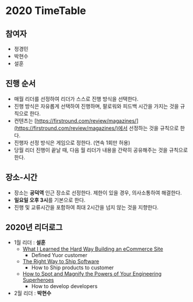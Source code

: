 # 2020 TimeTable

## 참여자

- 정경민
- 박현수
- 설훈

## 진행 순서

- 매월 리더를 선정하여 리더가 스스로 진행 방식을 선택한다.
- 진행 방식은 자유롭게 선택하여 진행하며, 팔로워와 피드백 시간을 가지는 것을 규칙으로 한다.
- 컨텐츠는 [https://firstround.com/review/magazines/](https://firstround.com/review/magazines/)에서 선정하는 것을 규칙으로 한다.
- 진행자 선정 방식은 게임으로 정한다. (연속 1회만 허용)
- 당월 리더 진행이 끝날 때, 다음 월 리더가 내용을 간략히 공유해주는 것을 규칙으로 한다.

## 장소-시간

- 장소는 **공덕역** 인근 장소로 선정한다. 제한이 있을 경우, 의사소통하여 해결한다.
- **일요일 오후 3시**를 기본으로 한다.
- 진행 및 교류시간을 포함하여 최대 2시간을 넘지 않는 것을 지향한다.

## 2020년 리더로그

- 1월 리더 : **설훈**
  - [What I Learned the Hard Way Building an eCommerce Site](https://firstround.com/review/What-I-Learned-the-Hard-Way-Building-an-E-Commerce-Site/)
    - Defined Yuor customer
  - [The Right Way to Ship Software](https://firstround.com/review/the-right-way-to-ship-software/)
    - How to Ship products to customer
  - [How to Spot and Magnify the Powers of Your Engineering Superheroes](https://firstround.com/review/how-to-spot-and-magnify-the-powers-of-your-engineering-superheroes/)
    - How to develop developers
- 2월 리더 : **박현수**
